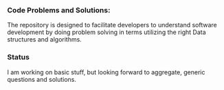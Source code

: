 ### Code Problems and Solutions:
The repository is designed to facilitate developers to understand software development by doing problem solving in terms utilizing the right Data structures and algorithms.

### Status
I am working on basic stuff, but looking forward to aggregate, generic questions and solutions.

